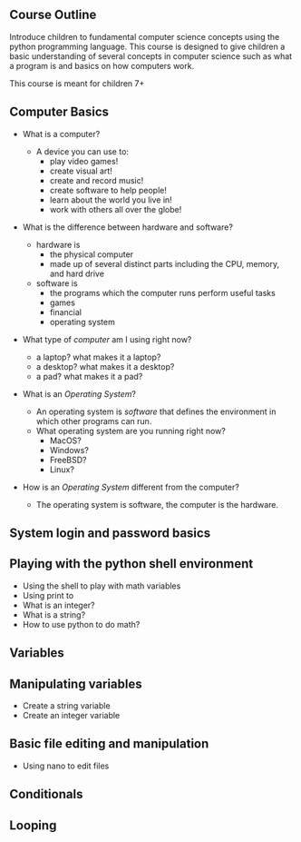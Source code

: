 Course Outline
--------------
Introduce children to fundamental computer science concepts using the python programming language.  This course is designed to give children a basic understanding of several concepts in computer science such as what a program is and basics on how computers work.

This course is meant for children 7+

## Computer Basics
* What is a computer?
  * A device you can use to:
    * play video games!
    * create visual art!
    * create and record music!
    * create software to help people!
    * learn about the world you live in!
    * work with others all over the globe!

* What is the difference between hardware and software?
  * hardware is
    * the physical computer
    * made up of several distinct parts including the CPU, memory, and hard drive
  * software is
    * the programs which the computer runs perform useful tasks
    * games
    * financial
    * operating system

* What type of *computer* am I using right now?
  * a laptop?  what makes it a laptop?
  * a desktop?  what makes it a desktop?
  * a pad?  what makes it a pad?

* What is an *Operating System*?
  * An operating system is _software_ that defines the environment in which other programs can run.
  * What operating system are you running right now?
    * MacOS?
    * Windows?
    * FreeBSD?
    * Linux?

* How is an *Operating System* different from the computer?
  * The operating system is software, the computer is the hardware.


## System login and password basics


## Playing with the python shell environment
* Using the shell to play with math variables
* Using print to 
* What is an integer?
* What is a string?
* How to use python to do math?


## Variables


## Manipulating variables
* Create a string variable
* Create an integer variable


## Basic file editing and manipulation
* Using nano to edit files


## Conditionals


## Looping


